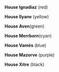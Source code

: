 

**House Ignadiaz** (red)

**House Ilyane** (yellow)

**House Aven**(green)

**House Merrborn**(cyan)

**House Vamés** (blue)

**House Mazorve** (purple)

**House Xitre** (black)


